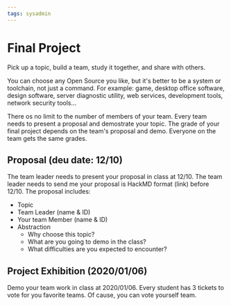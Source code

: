```yaml
---
tags: sysadmin
---
```


# Final Project 
Pick up a topic, build a team, study it together, and share with others.

You can choose any Open Source you like, but it's better to be a system or toolchain, not just a command. For example: game, desktop office software, design software, server diagnostic utility, web services, development tools, network security tools...

There os no limit to the number of members of your team. Every team needs to present a proposal and demostrate your topic.
The grade of your final project depends on the team's proposal and demo. Everyone on the team gets the same grades.

## Proposal (deu date: 12/10)
The team leader needs to present your proposal in class at 12/10.
The team leader needs to send me your proposal is HackMD format (link) before 12/10.
The proposal includes:
- Topic
- Team Leader (name & ID)
- Your team Member (name & ID)
- Abstraction
  - Why choose this topic?
  - What are you going to demo in the class?
  - What difficulties are you expected to encounter?

## Project Exhibition (2020/01/06)
Demo your team work in class at 2020/01/06.
Every student has 3 tickets to vote for you favorite teams. Of cause, you can vote yourself team.
